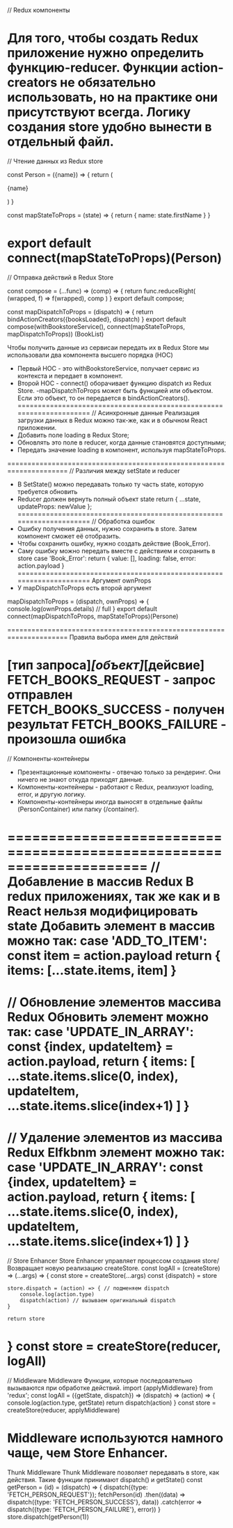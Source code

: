 // Redux компоненты 

Для того, чтобы создать Redux приложение нужно определить функцию-reducer.
Функции action-creators не обязательно использовать, но на практике они присутствуют всегда.
Логику создания store удобно вынести в отдельный файл.
=====================================================================
// Чтение данных из Redux store

const Person = ({name}) => {
    return (<p>{name}</p>)
}

const mapStateToProps = (state) => {
    return {
        name: state.firstName
    }
}

export default connect(mapStateToProps)(Person)
=====================================================================
// Отправка действий в Redux Store

const compose = (...func) => (comp) => {
    return func.reduceRight(
        (wrapped, f) => f(wrapped), comp
    )
}
export default compose;

const mapDispatchToProps = (dispatch) => {
    return bindActionCreators({booksLoaded}, dispatch)
}
export default compose(withBookstoreService(),
connect(mapStateToProps, mapDispatchToProps))
(BookList)

Чтобы получить данные из сервисаи передать их в Redux Store мы использовали два компонента высшего порядка (HOC)
- Первый HOC - это withBookstoreService, получает сервис из контекста и передает в компонент.
- Второй HOC - connect() оборачивает функцию dispatch из Redux Store.
-mapDispatchToProps может быть функцией или объектом. Если это объект, то он передается в bindActionCreators().
=====================================================================
// Асинхронные данные 
Реализация загрузки данных в Redux можно так-же, как и в обычном React приложении.
- Добавить поле loading в Redux Store;
- Обновлять это поле в reducer, когда данные становятся доступными;
- Передать значение loading в компонент, используя mapStateToProps.

=====================================================================
// Различия между setState и reducer
- В SetState() можно передавать только ту часть state, которую требуется обновить
- Reducer должен вернуть полный объект state
    return {
        ...state,
        updateProps: newValue
    };
=====================================================================
// Обработка ошибок
- Ошибку получения данных, нужно сохранить в store. Затем компонент сможет её отобразить. 
- Чтобы сохранить ошибку, нужно создать действие (Book_Error).
- Саму ошибку можно передать вместе с действием и сохранить в store 
 case 'Book_Error': 
            return {
                value: [],
                loading: false,
                error: action.payload
            }
=====================================================================
Аргумент ownProps 
 - У mapDispatchToProps есть второй аргумент 
 <Person details = 'full' />

 mapDispatchToProps = (dispatch, ownProps) => {
     console.log(ownProps.details) // full
 }
 export default connect(mapDispatchToProps, mapStateToProps)(Persone)

=====================================================================
Правила выбора имен для действий 

[тип запроса]_[объект]_[дейсвие]
FETCH_BOOKS_REQUEST - запрос отправлен
FETCH_BOOKS_SUCCESS - получен результат 
FETCH_BOOKS_FAILURE - произошла ошибка 
=====================================================================
// Компоненты-контейнеры
- Презентационные компоненты - отвечаю только за рендеринг. Они ничего не знают откуда приходят данные.
- Компоненты-контейнеры - работают с Redux, реализуют loading, error, и другую логику.
- Компоненты-контейнеры иногда выносят в отдельные файлы (PersonContainer) или папку (/container).

=====================================================================
// Добавление в массив Redux
В redux приложениях, так же как и в React нельзя модифицировать state
Добавить элемент в массив можно так: 
case 'ADD_TO_ITEM': 
    const item = action.payload
    return {
        items: [...state.items, item]
    }
=====================================================================
// Обновление элементов массива Redux
Обновить элемент можно так: 
case 'UPDATE_IN_ARRAY': 
    const {index, updateItem} = action.payload,
    return {
        items: [
        ...state.items.slice(0, index),
        updateItem,
        ...state.items.slice(index+1)
        ]
    }
=====================================================================
// Удаление элементов из массива Redux
Elfkbnm элемент можно так: 
case 'UPDATE_IN_ARRAY': 
    const {index, updateItem} = action.payload,
    return {
        items: [
        ...state.items.slice(0, index),
        updateItem,
        ...state.items.slice(index+1)
        ]
    }
=====================================================================
// Store Enhancer
Store Enhancer управляет процессом создания store/ Возвращает новую реализацию createStore.
const logAll = (createStore) => (...args) => {
    const store = createStore(...args)
    const {dispatch} = store
    
    store.dispatch = (action) => { // подменяем dispatch
        console.log(action.type)
        dispatch(action) // вызываем оригинальный dispatch
    }
    
    return store
}
const store = createStore(reducer, logAll)
=====================================================================
// Middleware
Middleware Функции, которые последовательно вызываются при обработке действий.
import {applyMiddleware} from 'redux';
const logAll = ({getState, dispatch}) => (dispatch) => (action) => {
    console.log(action.type, getState)
    return dispatch(action)
}
const store = createStore(reducer, applyMiddleware)

Middleware используются намного чаще, чем Store Enhancer.
=====================================================================
Thunk Middleware
Thunk Middleware позволяет передавать в store, как действия.
Такие функции принимают dispatch() и getState()
const getPerson = (id) = (dispatch) => {
    dispatch({type: 'FETCH_PERSON_REQUEST'});
    fetchPerson(id)
        .then((data) => dispatch({type: 'FETCH_PERSON_SUCCESS'}, data))
        .catch(error => dispatch({type: 'FETCH_PERSON_FAILURE'}, error))
}
store.dispatch(getPerson(1))